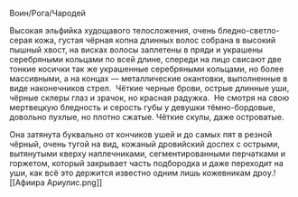 Воин/Рога/Чародей

Высокая эльфийка худощавого телосложения, очень бледно-светло-серая кожа, густая чёрная копна длинных волос собрана в высокий пышный хвост, на висках волосы заплетены в пряди и украшены серебряными кольцами по всей длине, спереди на лицо свисают две тонкие косички так же украшенные серебряными кольцами, но более массивными, а на концах — металлические окантовки, выполненные в виде наконечников стрел. 
Чёткие черные брови, острые длинные уши, чёрные склеры глаз и зрачок, но красная радужка. 
Не смотря на свою мертвецкую бледность и серость губы у девушки тёмно-бордовые, довольно пухлые, но плотно сжатые. Чёткие скулы, даже островатые. 

Она затянута буквально от кончиков ушей и до самых пят в резной чёрный, очень тугой на вид, кожаный дровийский доспех с острыми, вытянутыми кверху наплечниками, сегментированными перчатками и горжетом, который закрывает часть подбородка и даже переходит на уши, как всё это держится известно одним лишь кожевникам дроу.![[Афиира Ариулис.png]]
